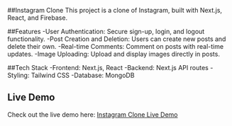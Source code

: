 ##Instagram Clone
This project is a clone of Instagram, built with Next.js, React, and Firebase.

##Features
-User Authentication: Secure sign-up, login, and logout functionality.
-Post Creation and Deletion: Users can create new posts and delete their own.
-Real-time Comments: Comment on posts with real-time updates.
-Image Uploading: Upload and display images directly in posts.

##Tech Stack
-Frontend: Next.js, React
-Backend: Next.js API routes
-Styling: Tailwind CSS
-Database: MongoDB

## Live Demo
Check out the live demo here:
[Instagram Clone Live Demo](https://instagram-clone-next-git-main-khadir-salims-projects.vercel.app/)
